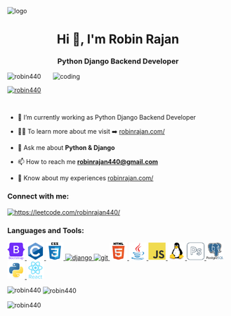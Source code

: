 ![logo](https://media.licdn.com/dms/image/D4D35AQE9YDdv_3T_yQ/profile-framedphoto-shrink_400_400/0/1695225830603?e=1696860000&v=beta&t=cODK_jOQRjS59UVdAOXi8Al3GEm_4Vrc9CmeXMkBbFY)
<h1 align="center">Hi 👋, I'm Robin Rajan</h1>
<h3 align="center">Python Django Backend Developer</h3>

<img align="right" alt="coding" width="400px" src="https://media2.giphy.com/media/coxQHKASG60HrHtvkt/200w.webp?cid=ecf05e47cit6ai6ak84smq8a96rirdl8gwwn9592sdpgfw55&ep=v1_gifs_search&rid=200w.webp&ct=g">

<p align="left"> <img src="https://komarev.com/ghpvc/?username=robin440&label=Profile%20views&color=0e75b6&style=flat" alt="robin440" /> </p>

<p align="left"> <a href="https://github.com/ryo-ma/github-profile-trophy"><img src="https://github-profile-trophy.vercel.app/?username=robin440" alt="robin440" /></a> </p>

<p align="left"> <a href="https://twitter.com/" target="blank"><img src="https://img.shields.io/twitter/follow/?logo=twitter&style=for-the-badge" alt="" /></a> </p>

- 🔭 I’m currently working as Python Django Backend Developer

- 👨‍💻 To learn more about me visit ➡️ [robinrajan.com/](https://robinrajan.netlify.app/)

- 💬 Ask me about **Python & Django**

- 📫 How to reach me **robinrajan440@gmail.com**

- 📄 Know about my experiences [robinrajan.com/](https://robinrajan.netlify.app/)

<h3 align="left">Connect with me:</h3>
<p align="left">
<a href="https://www.leetcode.com/https://leetcode.com/robinrajan440/" target="blank"><img align="center" src="https://raw.githubusercontent.com/rahuldkjain/github-profile-readme-generator/master/src/images/icons/Social/leet-code.svg" alt="https://leetcode.com/robinrajan440/" height="30" width="40" /></a>
</p>

<h3 align="left">Languages and Tools:</h3>
<p align="left"> <a href="https://getbootstrap.com" target="_blank" rel="noreferrer"> <img src="https://raw.githubusercontent.com/devicons/devicon/master/icons/bootstrap/bootstrap-plain-wordmark.svg" alt="bootstrap" width="40" height="40"/> </a> <a href="https://www.cprogramming.com/" target="_blank" rel="noreferrer"> <img src="https://raw.githubusercontent.com/devicons/devicon/master/icons/c/c-original.svg" alt="c" width="40" height="40"/> </a> <a href="https://www.w3schools.com/css/" target="_blank" rel="noreferrer"> <img src="https://raw.githubusercontent.com/devicons/devicon/master/icons/css3/css3-original-wordmark.svg" alt="css3" width="40" height="40"/> </a> <a href="https://www.djangoproject.com/" target="_blank" rel="noreferrer"> <img src="https://cdn.worldvectorlogo.com/logos/django.svg" alt="django" width="40" height="40"/> </a> <a href="https://git-scm.com/" target="_blank" rel="noreferrer"> <img src="https://www.vectorlogo.zone/logos/git-scm/git-scm-icon.svg" alt="git" width="40" height="40"/> </a> <a href="https://www.w3.org/html/" target="_blank" rel="noreferrer"> <img src="https://raw.githubusercontent.com/devicons/devicon/master/icons/html5/html5-original-wordmark.svg" alt="html5" width="40" height="40"/> </a> <a href="https://www.java.com" target="_blank" rel="noreferrer"> <img src="https://raw.githubusercontent.com/devicons/devicon/master/icons/java/java-original.svg" alt="java" width="40" height="40"/> </a> <a href="https://developer.mozilla.org/en-US/docs/Web/JavaScript" target="_blank" rel="noreferrer"> <img src="https://raw.githubusercontent.com/devicons/devicon/master/icons/javascript/javascript-original.svg" alt="javascript" width="40" height="40"/> </a> <a href="https://www.linux.org/" target="_blank" rel="noreferrer"> <img src="https://raw.githubusercontent.com/devicons/devicon/master/icons/linux/linux-original.svg" alt="linux" width="40" height="40"/> </a> <a href="https://www.photoshop.com/en" target="_blank" rel="noreferrer"> <img src="https://raw.githubusercontent.com/devicons/devicon/master/icons/photoshop/photoshop-line.svg" alt="photoshop" width="40" height="40"/> </a> <a href="https://www.postgresql.org" target="_blank" rel="noreferrer"> <img src="https://raw.githubusercontent.com/devicons/devicon/master/icons/postgresql/postgresql-original-wordmark.svg" alt="postgresql" width="40" height="40"/> </a> <a href="https://www.python.org" target="_blank" rel="noreferrer"> <img src="https://raw.githubusercontent.com/devicons/devicon/master/icons/python/python-original.svg" alt="python" width="40" height="40"/> </a> <a href="https://reactjs.org/" target="_blank" rel="noreferrer"> <img src="https://raw.githubusercontent.com/devicons/devicon/master/icons/react/react-original-wordmark.svg" alt="react" width="40" height="40"/> </a> </p>

<p><img align="left" src="https://github-readme-stats.vercel.app/api/top-langs?username=robin440&show_icons=true&locale=en&layout=compact" alt="robin440" /></p>

<p>&nbsp;<img align="center" src="https://github-readme-stats.vercel.app/api?username=robin440&show_icons=true&locale=en" alt="robin440" /></p>

<p><img align="center" src="https://github-readme-streak-stats.herokuapp.com/?user=robin440&" alt="robin440" /></p>

